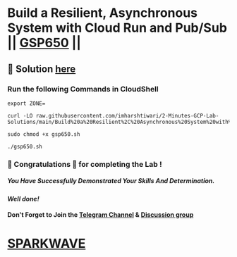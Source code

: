 # Build a Resilient, Asynchronous System with Cloud Run and Pub/Sub || [GSP650](https://www.cloudskillsboost.google/focuses/8389?parent=catalog) ||

## 🔑 Solution [here](https://www.youtube.com/@sparkwave.01)

### Run the following Commands in CloudShell

```
export ZONE=
```
```
curl -LO raw.githubusercontent.com/imharshtiwari/2-Minutes-GCP-Lab-Solutions/main/Build%20a%20Resilient%2C%20Asynchronous%20System%20with%20Cloud%20Run%20and%20PubSub/gsp650.sh

sudo chmod +x gsp650.sh

./gsp650.sh
```

### 🐼 Congratulations 🎉 for completing the Lab !

##### *You Have Successfully Demonstrated Your Skills And Determination.*

#### *Well done!*

#### Don't Forget to Join the [Telegram Channel](https://t.me/sparkwave.01) & [Discussion group](https://t.me/sparkwave.01chats)

# [SPARKWAVE](https://www.youtube.com/@sparkwave.01)
